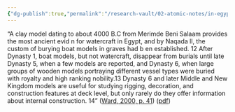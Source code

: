 ```yaml
---
{"dg-publish":true,"permalink":"/research-vault/02-atomic-notes/in-egypt-one-early-boat-model-exists-but-they-disappear-during-the-early-dynastic-period/"}
---
```


“A clay model dating to about 4000 B.C from Merimde Beni Salaam provides the most ancient evid n for watercraft in Egypt, and by Naqada ll, the custom of burying boat models in graves had b en established. 12 After Dynasty 1, boat models, but not watercraft, disappear from burials until late Dynasty 5, when a few models are reported, and Dynasty 6, when large groups of wooden models portraying different vessel types were buried with royalty and high ranking nobility.13 Dynasty 6 and later Middle and New Kingdom models are useful for studying rigging, decoration, and construction features at deck level, but only rarely do they offer information about internal construction. 14” ([Ward, 2000, p. 41](zotero://select/library/items/Z98WYCE6)) ([pdf](zotero://open-pdf/library/items/UD954MWU?page=51&annotation=EZQYCZNF))